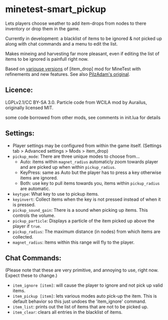 # minetest-smart_pickup

Lets players choose weather to add item-drops from nodes to there inventory or drop them in the game.

Currently in development:
a blacklist of items to be ignored & not picked up along with chat commands
and a menu to edit the list.

Makes mineing and harvesting far more pleasant, even if editing the list of items to be ignored is painfull right now.


Based on [variouse versions](https://forum.minetest.net/search.php?keywords=item+drop&terms=all&author=&fid%5B%5D=46&sc=1&sf=titleonly&sr=topics&sk=t&sd=d&st=0&ch=300&t=0&submit=Search)
of [item_drop] mod for MineTest with refinements and new features. See also [PilzAdam's original](https://forum.minetest.net/viewtopic.php?t=2656).

## Licence:
LGPLv2.1/CC BY-SA 3.0. Particle code from WCILA mod by Aurailus, originally licensed MIT.

some code borrowed from other mods, see comments in init.lua for details

## Settings:
* Player settings may be configured from within the game itself.
  (Settings tab > Advanced settings > Mods > item_drop)
* `pickup_mode`: There are three unique modes to choose from...
  * Auto: items within `magnet_radius` automaticly zoom towards player and are picked up when within `pickup_radius`.
  * KeyPress: same as Auto but the player has to press a key otherwise items are ignored.
  * Both: use key to pull items towards you, items within `pickup_radius` are automatic.
* `keytype`: What key to use to pickup items.
* `keyinvert`: Collect items when the key is not pressed instead of when it is pressed.
* `pickup_sound_gain`: There is a sound when picking up items. This controls the volume.
* `pickup_particle`: Displays a particle of the item picked up above the player if `true`.
* `pickup_radius`: The maximum distance (in nodes) from which items are collected.
* `magnet_radius`: Items within this range will fly to the player.

## Chat Commands:
(Please note that these are very primitive, and annoying to use, right now.  Expect these to change.)

* `item_ignore [item]`: will cause the player to ignore and not pick up valid items.
* `item_pickup [item]`: lets various modes auto pick-up the item.
This is default behavior so this just undoes the 'item_ignore' command.
* `item_list`: prints out the list of items that are not to be picked up.
* `item_clear`: clears all entries in the blacklist of items.
